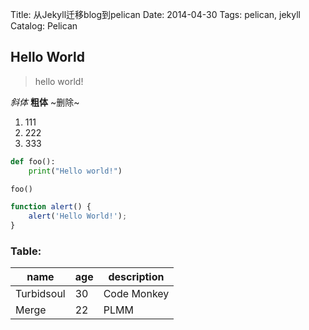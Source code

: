 Title: 从Jekyll迁移blog到pelican
Date: 2014-04-30
Tags: pelican, jekyll
Catalog: Pelican


## Hello World ##

> hello world!

_斜体_  **粗体**  ~删除~

1. 111
2. 222
3. 333

```python
def foo():
    print("Hello world!")

foo()
```

```javascript
function alert() {
    alert('Hello World!');
}
```

### Table: ###

|    name    | age | description |
|------------|-----|-------------|
| Turbidsoul |  30 | Code Monkey |
| Merge      |  22 | PLMM        |
